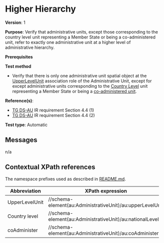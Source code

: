 # Higher Hierarchy

**Version**: 1

**Purpose**: Verify that administrative units, except those corresponding to the country level unit representing a Member State or being a co-administered unit, refer to exactly one administrative unit at a higher level of administrative hierarchy.

**Prerequisites**

**Test method**

* Verify that there is only one administrative unit spatial object at the [UpperLevelUnit](#UpperLevelUnit) association role of the Administrative Unit, except for except administrative units corresponding to the [Country Level](#CountryLevel) unit representing a Member State or being a [co-administered unit](#coAdminister).

**Reference(s)**: 

* [TG DS-AU](http://inspire.ec.europa.eu/id/ats/data-au/3.1/au-dc/README#ref_TG_DS_AU) IR requirement Section 4.4 (1)
* [TG DS-AU](http://inspire.ec.europa.eu/id/ats/data-au/3.1/au-dc/README#ref_TG_DS_AU) IR requirement Section 4.4 (2)

**Test type**: Automatic

## Messages

n/a

## Contextual XPath references

The namespace prefixes used as described in [README.md](http://inspire.ec.europa.eu/id/ats/data-hy/3.1/hy-dc/README#namespaces).

Abbreviation                                               |  XPath expression
---------------------------------------------------------- | -------------------------------------------------------------------------
UpperLevelUnit <a name="UpperLevelUnit"></a>   | //schema-element(au:AdministrativeUnit)/au:upperLevelUnit
Country level <a name="CountryLevel"></a>   | //schema-element(au:AdministrativeUnit)/au:nationalLevel
coAdminister <a name="coAdminister"></a>   | //schema-element(au:AdministrativeUnit)/au:coAdminister
